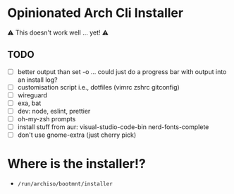 # Opinionated Arch Cli Installer

⚠ This doesn't work well ... yet! ⚠

## TODO

- [ ] better output than set -o ... could just do a progress bar with output into an
      install log?
- [ ] customisation script i.e., dotfiles (vimrc zshrc gitconfig)
- [ ] wireguard
- [ ] exa, bat
- [ ] dev: node, eslint, prettier
- [ ] oh-my-zsh prompts
- [ ] install stuff from aur: visual-studio-code-bin nerd-fonts-complete
- [ ] don't use gnome-extra (just cherry pick)

# Where is the installer!?

- `/run/archiso/bootmnt/installer`
